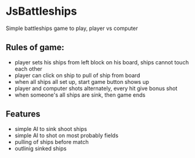 # JsBattleships
Simple battleships game to play, player vs computer

## Rules of game:
* player sets his ships from left block on his board, ships cannot touch each other
* player can click on ship to pull of ship from board
* when all ships all set up, start game button shows up
* player and computer shots alternately, every hit give bonus shot
* when someone's all ships are sink, then game ends

## Features
* simple AI to sink shoot ships
* simple AI to shot on most probably fields
* pulling of ships before match
* outlinig sinked ships
